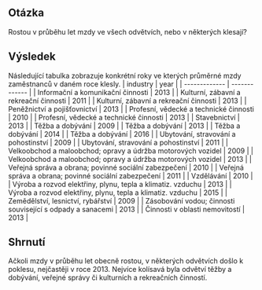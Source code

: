 ## Otázka
Rostou v průběhu let mzdy ve všech odvětvích, nebo v některých klesají?
## Výsledek
Následující tabulka zobrazuje konkrétní roky ve kterých průměrné mzdy zaměstnanců v daném roce klesly.
| industry  | year |
| ------------- | ------------- |
| Informační a komunikační činnosti |	2013 | 
| Kulturní, zábavní a rekreační činnosti	| 2011 |
| Kulturní, zábavní a rekreační činnosti	| 2013 |
| Peněžnictví a pojišťovnictví	| 2013 |
| Profesní, vědecké a technické činnosti	| 2010 |
| Profesní, vědecké a technické činnosti	| 2013 |
| Stavebnictví	| 2013 |
| Těžba a dobývání	| 2009 |
| Těžba a dobývání	| 2013 |
| Těžba a dobývání	| 2014 |
| Těžba a dobývání	| 2016 |
| Ubytování, stravování a pohostinství	| 2009 |
| Ubytování, stravování a pohostinství	| 2011 |
| Velkoobchod a maloobchod; opravy a údržba motorových vozidel	| 2009 |
| Velkoobchod a maloobchod; opravy a údržba motorových vozidel	| 2013 |
| Veřejná správa a obrana; povinné sociální zabezpečení	| 2010 |
| Veřejná správa a obrana; povinné sociální zabezpečení	| 2011 |
| Vzdělávání	| 2010 |
| Výroba a rozvod elektřiny, plynu, tepla a klimatiz. vzduchu	| 2013 |
| Výroba a rozvod elektřiny, plynu, tepla a klimatiz. vzduchu	| 2015 |
| Zemědělství, lesnictví, rybářství	| 2009 |
| Zásobování vodou; činnosti související s odpady a sanacemi	| 2013 |
| Činnosti v oblasti nemovitostí	| 2013 |
## Shrnutí
Ačkoli mzdy v průběhu let obecně rostou, v některých odvětvích došlo k poklesu, nejčastěji v roce 2013. Nejvíce kolísavá byla odvětví těžby a dobývání, veřejné správy či kulturních a rekreačních činností.
